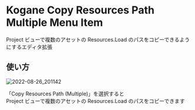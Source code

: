 # Kogane Copy Resources Path Multiple Menu Item

Project ビューで複数のアセットの Resources.Load のパスをコピーできるようにするエディタ拡張

## 使い方

![2022-08-26_201142](https://user-images.githubusercontent.com/6134875/186891616-de5873d6-60a4-44d8-81f0-33bacd786392.png)

「Copy Resources Path (Multiple)」を選択すると  
Project ビューで複数のアセットの Resources.Load のパスをコピーできます  
